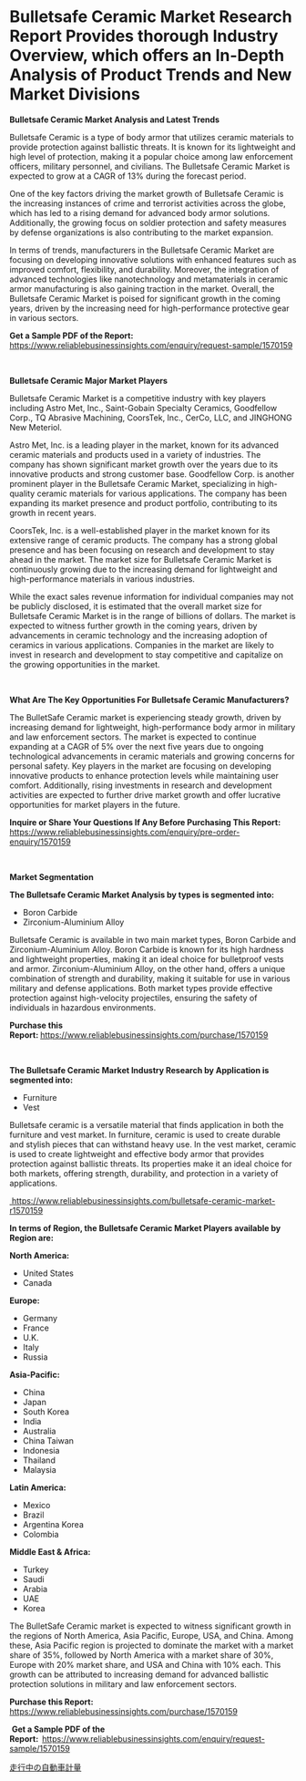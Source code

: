 <p><h1>Bulletsafe Ceramic Market Research Report Provides thorough Industry Overview, which offers an In-Depth Analysis of Product Trends and New Market Divisions</h1></p><p><strong>Bulletsafe Ceramic Market Analysis and Latest Trends</strong></p>
<p><p>Bulletsafe Ceramic is a type of body armor that utilizes ceramic materials to provide protection against ballistic threats. It is known for its lightweight and high level of protection, making it a popular choice among law enforcement officers, military personnel, and civilians. The Bulletsafe Ceramic Market is expected to grow at a CAGR of 13% during the forecast period. </p><p>One of the key factors driving the market growth of Bulletsafe Ceramic is the increasing instances of crime and terrorist activities across the globe, which has led to a rising demand for advanced body armor solutions. Additionally, the growing focus on soldier protection and safety measures by defense organizations is also contributing to the market expansion. </p><p>In terms of trends, manufacturers in the Bulletsafe Ceramic Market are focusing on developing innovative solutions with enhanced features such as improved comfort, flexibility, and durability. Moreover, the integration of advanced technologies like nanotechnology and metamaterials in ceramic armor manufacturing is also gaining traction in the market. Overall, the Bulletsafe Ceramic Market is poised for significant growth in the coming years, driven by the increasing need for high-performance protective gear in various sectors.</p></p>
<p><strong>Get a Sample PDF of the Report:&nbsp;</strong> <a href="https://www.reliablebusinessinsights.com/enquiry/request-sample/1570159">https://www.reliablebusinessinsights.com/enquiry/request-sample/1570159</a></p>
<p>&nbsp;</p>
<p><strong>Bulletsafe Ceramic Major Market Players</strong></p>
<p><p>Bulletsafe Ceramic Market is a competitive industry with key players including Astro Met, Inc., Saint-Gobain Specialty Ceramics, Goodfellow Corp., TQ Abrasive Machining, CoorsTek, Inc., CerCo, LLC, and JINGHONG New Meteriol.  </p><p>Astro Met, Inc. is a leading player in the market, known for its advanced ceramic materials and products used in a variety of industries. The company has shown significant market growth over the years due to its innovative products and strong customer base. Goodfellow Corp. is another prominent player in the Bulletsafe Ceramic Market, specializing in high-quality ceramic materials for various applications. The company has been expanding its market presence and product portfolio, contributing to its growth in recent years. </p><p>CoorsTek, Inc. is a well-established player in the market known for its extensive range of ceramic products. The company has a strong global presence and has been focusing on research and development to stay ahead in the market. The market size for Bulletsafe Ceramic Market is continuously growing due to the increasing demand for lightweight and high-performance materials in various industries. </p><p>While the exact sales revenue information for individual companies may not be publicly disclosed, it is estimated that the overall market size for Bulletsafe Ceramic Market is in the range of billions of dollars. The market is expected to witness further growth in the coming years, driven by advancements in ceramic technology and the increasing adoption of ceramics in various applications. Companies in the market are likely to invest in research and development to stay competitive and capitalize on the growing opportunities in the market.</p></p>
<p>&nbsp;</p>
<p><strong>What Are The Key Opportunities For Bulletsafe Ceramic Manufacturers?</strong></p>
<p><p>The BulletSafe Ceramic market is experiencing steady growth, driven by increasing demand for lightweight, high-performance body armor in military and law enforcement sectors. The market is expected to continue expanding at a CAGR of 5% over the next five years due to ongoing technological advancements in ceramic materials and growing concerns for personal safety. Key players in the market are focusing on developing innovative products to enhance protection levels while maintaining user comfort. Additionally, rising investments in research and development activities are expected to further drive market growth and offer lucrative opportunities for market players in the future.</p></p>
<p><strong>Inquire or Share Your Questions If Any Before Purchasing This Report:</strong> <a href="https://www.reliablebusinessinsights.com/enquiry/pre-order-enquiry/1570159">https://www.reliablebusinessinsights.com/enquiry/pre-order-enquiry/1570159</a></p>
<p>&nbsp;</p>
<p><strong>Market Segmentation</strong></p>
<p><strong>The Bulletsafe Ceramic Market Analysis by types is segmented into:</strong></p>
<p><ul><li>Boron Carbide</li><li>Zirconium-Aluminium Alloy</li></ul></p>
<p><p>Bulletsafe Ceramic is available in two main market types, Boron Carbide and Zirconium-Aluminium Alloy. Boron Carbide is known for its high hardness and lightweight properties, making it an ideal choice for bulletproof vests and armor. Zirconium-Aluminium Alloy, on the other hand, offers a unique combination of strength and durability, making it suitable for use in various military and defense applications. Both market types provide effective protection against high-velocity projectiles, ensuring the safety of individuals in hazardous environments.</p></p>
<p><strong>Purchase this Report:&nbsp;</strong><a href="https://www.reliablebusinessinsights.com/purchase/1570159">https://www.reliablebusinessinsights.com/purchase/1570159</a></p>
<p>&nbsp;</p>
<p><strong>The Bulletsafe Ceramic Market Industry Research by Application is segmented into:</strong></p>
<p><ul><li>Furniture</li><li>Vest</li></ul></p>
<p><p>Bulletsafe ceramic is a versatile material that finds application in both the furniture and vest market. In furniture, ceramic is used to create durable and stylish pieces that can withstand heavy use. In the vest market, ceramic is used to create lightweight and effective body armor that provides protection against ballistic threats. Its properties make it an ideal choice for both markets, offering strength, durability, and protection in a variety of applications.</p></p>
<p><a href="https://www.reliablebusinessinsights.com/bulletsafe-ceramic-market-r1570159">&nbsp;https://www.reliablebusinessinsights.com/bulletsafe-ceramic-market-r1570159</a></p>
<p><strong>In terms of Region, the Bulletsafe Ceramic Market Players available by Region are:</strong></p>
<p>
    <p> <strong> North America: </strong>
        <ul>
            <li>United States</li>
            <li>Canada</li>
        </ul>
        </p> 
    <p> <strong> Europe: </strong>
        <ul>
            <li>Germany</li>
            <li>France</li>
            <li>U.K.</li>
            <li>Italy</li>
            <li>Russia</li>
        </ul>
        </p> 
    <p> <strong> Asia-Pacific: </strong>
        <ul>
            <li>China</li>
            <li>Japan</li>
            <li>South Korea</li>
            <li>India</li>
            <li>Australia</li>
            <li>China Taiwan</li>
            <li>Indonesia</li>
            <li>Thailand</li>
            <li>Malaysia</li>
        </ul>
        </p> 
    <p> <strong> Latin America: </strong>
        <ul>
            <li>Mexico</li>
            <li>Brazil</li>
            <li>Argentina Korea</li>
            <li>Colombia</li>
        </ul>
        </p> 
    <p> <strong> Middle East & Africa: </strong>
        <ul>
            <li>Turkey</li>
            <li>Saudi</li>
            <li>Arabia</li>
            <li>UAE</li>
            <li>Korea</li>
        </ul>
    </p>
    </p>
<p><p>The BulletSafe Ceramic market is expected to witness significant growth in the regions of North America, Asia Pacific, Europe, USA, and China. Among these, Asia Pacific region is projected to dominate the market with a market share of 35%, followed by North America with a market share of 30%, Europe with 20% market share, and USA and China with 10% each. This growth can be attributed to increasing demand for advanced ballistic protection solutions in military and law enforcement sectors.</p></p>
<p><strong>Purchase this Report: </strong><a href="https://www.reliablebusinessinsights.com/purchase/1570159">https://www.reliablebusinessinsights.com/purchase/1570159</a></p>
<p>&nbsp;<strong>Get a Sample PDF of the Report:&nbsp;&nbsp;</strong><a href="https://www.reliablebusinessinsights.com/enquiry/request-sample/1570159">https://www.reliablebusinessinsights.com/enquiry/request-sample/1570159</a></p>
<p><strong></strong></p>
<p><p><a href="https://github.com/mohamedbakry57/Market-Research-Report-List-5/blob/main/3663612183048.md">走行中の自動車計量</a></p></p>